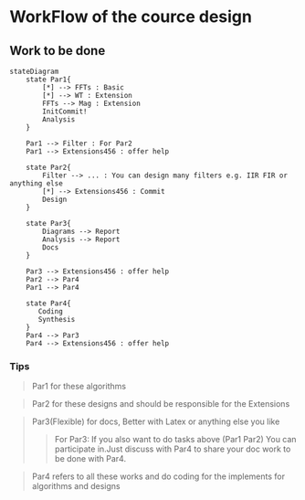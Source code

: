 # WorkFlow of the cource design

## Work to be done

```mermaid
stateDiagram
    state Par1{
        [*] --> FFTs : Basic
        [*] --> WT : Extension
        FFTs --> Mag : Extension
        InitCommit!
        Analysis
    }

    Par1 --> Filter : For Par2
    Par1 --> Extensions456 : offer help

    state Par2{
        Filter --> ... : You can design many filters e.g. IIR FIR or anything else
        [*] --> Extensions456 : Commit
        Design
    }

    state Par3{
        Diagrams --> Report
        Analysis --> Report
        Docs
    }

    Par3 --> Extensions456 : offer help
    Par2 --> Par4
    Par1 --> Par4

    state Par4{
       Coding
       Synthesis
    }
    Par4 --> Par3
    Par4 --> Extensions456 : offer help

```

### Tips

> Par1 for these algorithms

> Par2 for these designs and should be responsible for the Extensions

> Par3(Flexible) for docs, Better with Latex or anything else you like
>
> > For Par3: If you also want to do tasks above (Par1 Par2) You can participate in.Just discuss with Par4 to share your doc work to be done with Par4.

> Par4 refers to all these works and do coding for the implements for algorithms and designs
